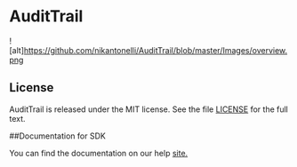 AuditTrail
=========================

![alt]https://github.com/nikantonelli/AuditTrail/blob/master/Images/overview.png


## License

AuditTrail is released under the MIT license.  See the file [LICENSE](./LICENSE) for the full text.

##Documentation for SDK

You can find the documentation on our help [site.](https://help.rallydev.com/apps/2.1/doc/)
